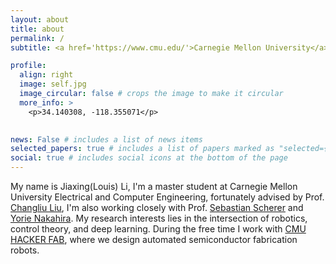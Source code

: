 ```yaml
---
layout: about
title: about
permalink: /
subtitle: <a href='https://www.cmu.edu/'>Carnegie Mellon University</a>. 5000 Forbes Ave

profile:
  align: right
  image: self.jpg
  image_circular: false # crops the image to make it circular
  more_info: >
    <p>34.140308, -118.355071</p>
    

news: False # includes a list of news items
selected_papers: true # includes a list of papers marked as "selected={true}"
social: true # includes social icons at the bottom of the page
---
```



My name is Jiaxing(Louis) Li, I'm a master student at Carnegie Mellon University Electrical and Computer Engineering, fortunately advised by Prof. [Changliu Liu](https://www.ri.cmu.edu/ri-faculty/changliu-liu/), I'm also working closely with Prof. [Sebastian Scherer](https://theairlab.org/highlight-macvo-bestpaper/) and [Yorie Nakahira](https://www.cmu.edu/ece/learning-control/). My research interests lies in the intersection of robotics, control theory, and deep learning. During the free time I work with [CMU HACKER FAB](https://hackerfab.ece.cmu.edu/), where we design automated semiconductor fabrication robots.
